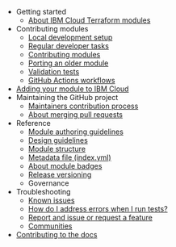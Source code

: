 - Getting started
    - [About IBM Cloud Terraform modules](README.md)
- Contributing modules
    - [Local development setup](local-dev-setup.md)
    - [Regular developer tasks](dev-maintenance.md)
    - [Contributing modules](contribute-module.md)
    - [Porting an older module ](migrate-module.md)
    - [Validation tests](tests.md)
    - [GitHub Actions workflows](gh-actions.md)
- [Adding your module to IBM Cloud](onboard-ibm-cloud.md)
- Maintaining the GitHub project
    - [Maintainers contribution process](maintain-module.md)
    - [About merging pull requests](merging.md)
- Reference
    - [Module authoring guidelines](implementation-guidelines.md)
    - [Design guidelines](design-guidelines.md)
    - [Module structure](module-structure.md)
    - [Metadata file (index.yml)](module-catalog-metadata.md)
    - [About module badges](badge-status.md)
    - [Release versioning](versioning.md)
    - Governance
- Troubleshooting
    - [Known issues](issues.md)
    - [How do I address errors when I run tests?](ts-go-cache.md)
    - [Report and issue or request a feature](support.md)
    - [Communities](communities.md)
- [Contributing to the docs](contribute-docs.md)
